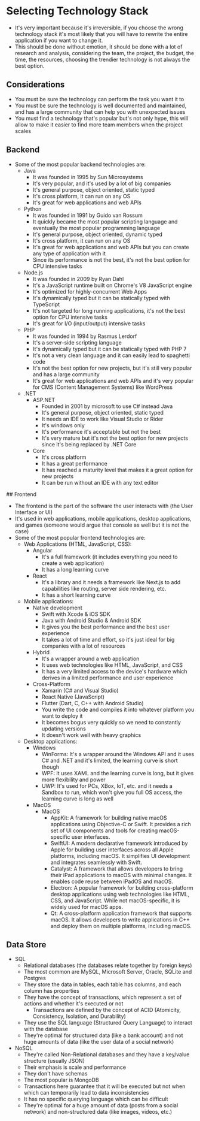 # Selecting Technology Stack

- It's very important because it's irreversible, if you choose the wrong technology stack it's most likely that you will have to rewrite the entire application if you want to change it.
- This should be done without emotion, it should be done with a lot of research and analysis, considering the team, the project, the budget, the time, the resources, choosing the trendier technology is not always the best option.

## Considerations

- You must be sure the technology can perform the task you want it to
- You must be sure the technology is well documented and maintained, and has a large community that can help you with unexpected issues
- You must find a technology that's popular but's not only hype, this will allow to make it easier to find more team members when the project scales

## Backend

- Some of the most popular backend technologies are:
  - Java
    - It was founded in 1995 by Sun Microsystems
    - It's very popular, and it's used by a lot of big companies
    - It's general purpose, object oriented, static typed
    - It's cross platform, it can run on any OS
    - It's great for web applications and web APIs
  - Python
    - It was founded in 1991 by Guido van Rossum
    - It quickly became the most popular scripting language and eventually the most popular programming language
    - It's general purpose, object oriented, dynamic typed
    - It's cross platform, it can run on any OS
    - It's great for web applications and web APIs but you can create any type of application with it
    - Since its performance is not the best, it's not the best option for CPU intensive tasks
  - Node.js
    - It was founded in 2009 by Ryan Dahl
    - It's a JavaScript runtime built on Chrome's V8 JavaScript engine
    - It's optimized for highly-concurrent Web Apps
    - It's dynamically typed but it can be statically typed with TypeScript
    - It's not targeted for long running applications, it's not the best option for CPU intensive tasks
    - It's great for I/O (input/output) intensive tasks
  - PHP
    - It was founded in 1994 by Rasmus Lerdorf
    - It's a server-side scripting language
    - It's dynamically typed but it can be statically typed with PHP 7
    - It's not a very clean language and it can easily lead to spaghetti code
    - It's not the best option for new projects, but it's still very popular and has a large community
    - It's great for web applications and web APIs and it's very popular for CMS (Content Management Systems) like WordPress
  - .NET
    - ASP.NET
      - Founded in 2001 by microsoft to use C# instead Java
      - It's general purpose, object oriented, static typed
      - It needs an IDE to work like Visual Studio or Rider
      - It's windows only
      - It's performance it's acceptable but not the best
      - It's very mature but it's not the best option for new projects since it's being replaced by .NET Core
    - Core
      - It's cross platform
      - It has a great performance
      - It has reached a maturity level that makes it a great option for new projects
      - It can be run without an IDE with any text editor

## Frontend

- The frontend is the part of the software the user interacts with (the User Interface or UI)
- It's used in web applications, mobile applications, desktop applications, and games (someone would argue that console as well but it is not the case)
- Some of the most popular frontend technologies are:
  - Web Applications (HTML, JavaScript, CSS):
    - Angular
      - It's a full framework (it includes everything you need to create a web application)
      - It has a long learning curve
    - React
      - It's a library and it needs a framework like Next.js to add capabilities like routing, server side rendering, etc.
      - It has a short learning curve
  - Mobile applications:
    - Native development
      - Swift with Xcode & iOS SDK
      - Java with Android Studio & Android SDK
      - It gives you the best performance and the best user experience
      - It takes a lot of time and effort, so it's just ideal for big companies with a lot of resources
    - Hybrid
      - It's a wrapper around a web application
      - It uses web technologies like HTML, JavaScript, and CSS
      - It has a very limited access to the device's hardware which derives in a limited performance and user experience
    - Cross-Platform
      - Xamarin (C# and Visual Studio)
      - React Native (JavaScript)
      - Flutter (Dart, C, C++ with Android Studio)
      - You write the code and compiles it into whatever platform you want to deploy it
      - It becomes bogus very quickly so we need to constantly updating versions
      - It doesn't work well with heavy graphics
  - Desktop applications:
    - Windows
      - WinForms: It's a wrapper around the Windows API and it uses C# and .NET and it's limited, the learning curve is short though
      - WPF: It uses XAML and the learning curve is long, but it gives more flexibility and power
      - UWP: It's used for PCs, XBox, IoT, etc. and it needs a Sandbox to run, which won't give you full OS access, the learning curve is long as well
    - MacOS
      - MacOS
        - AppKit: A framework for building native macOS applications using Objective-C or Swift. It provides a rich set of UI components and tools for creating macOS-specific user interfaces.
        - SwiftUI: A modern declarative framework introduced by Apple for building user interfaces across all Apple platforms, including macOS. It simplifies UI development and integrates seamlessly with Swift.
        - Catalyst: A framework that allows developers to bring their iPad applications to macOS with minimal changes. It enables code reuse between iPadOS and macOS.
        - Electron: A popular framework for building cross-platform desktop applications using web technologies like HTML, CSS, and JavaScript. While not macOS-specific, it is widely used for macOS apps.
        - Qt: A cross-platform application framework that supports macOS. It allows developers to write applications in C++ and deploy them on multiple platforms, including macOS.

## Data Store

- SQL
  - Relational databases (the databases relate together by foreign keys)
  - The most common are MySQL, Microsoft Server, Oracle, SQLite and Postgres
  - They store the data in tables, each table has columns, and each column has properties
  - They have the concept of transactions, which represent a set of actions and whether it's executed or not
    - Transactions are defined by the concept of ACID (Atomicity, Consistency, Isolation, and Durability)
  - They use the SQL language (Structured Query Language) to interact with the database
  - They're optimal for structured data (like a bank account) and not huge amounts of data (like the user data of a social network)
- NoSQL
  - They're called Non-Relational databases and they have a key/value structure (usually JSON)
  - Their emphasis is scale and performance
  - They don't have schemas
  - The most popular is MongoDB
  - Transactions here guarantee that it will be executed but not when which can temporarily lead to data inconsistencies
  - It has no specific querying language which can be difficult
  - They're optimal for a huge amount of data (posts from a social network) and non-structured data (like images, videos, etc.)
